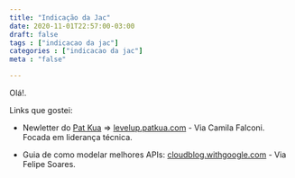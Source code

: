 ```yaml
---
title: "Indicação da Jac"
date: 2020-11-01T22:57:00-03:00
draft: false
tags : ["indicacao da jac"]
categories : ["indicacao da jac"]
meta : "false"

---
```


Olá!.

Links que gostei:

* Newletter do [Pat Kua](https://www.patkua.com/) => [levelup.patkua.com](https://levelup.patkua.com/) - Via Camila Falconi. 
Focada em liderança técnica.

* Guia de como modelar melhores APIs: [cloudblog.withgoogle.com](https://cloudblog.withgoogle.com/products/api-management/google-cloud-api-design-tips/) - Via Felipe Soares.
